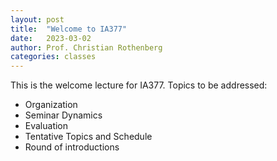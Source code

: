 ```yaml
---
layout: post
title:  "Welcome to IA377"
date:   2023-03-02
author: Prof. Christian Rothenberg
categories: classes
---
```


This is the welcome lecture for IA377. Topics to be addressed:
* Organization
* Seminar Dynamics
* Evaluation
* Tentative Topics and Schedule
* Round of introductions
